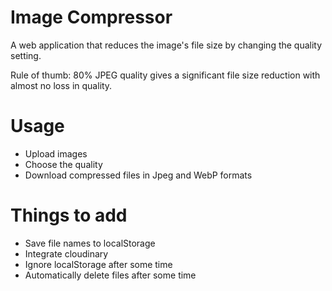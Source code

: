 # Image Compressor

A web application that reduces the image's file size by changing the quality setting.

Rule of thumb: 80% JPEG quality gives a significant file size reduction with almost no loss in quality.

# Usage

- Upload images
- Choose the quality
- Download compressed files in Jpeg and WebP formats

# Things to add

- Save file names to localStorage
- Integrate cloudinary
- Ignore localStorage after some time
- Automatically delete files after some time
